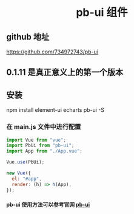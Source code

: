 <!--
 * @Author: your name
 * @Date: 2020-06-15 11:37:19
 * @LastEditTime: 2020-06-18 03:12:08
 * @LastEditors: Please set LastEditors
 * @Description: In User Settings Edit
 * @FilePath: \home\pb-ui\readme.md
 -->

<!-- npm config set registry http://registry.npmjs.org/ 官方镜像
npm config set registry https://registry.npm.taobao.org 淘宝镜像

### npm version patch : 提升一个版本 -->

# <center>pb-ui 组件 </center>

## github 地址

https://github.com/734972743/pb-ui

## 0.1.11 是真正意义上的第一个版本

## 安装

npm install element-ui echarts pb-ui -S

### 在 main.js 文件中进行配置

```js
import Vue from "vue";
import PbUi from "pb-ui";
import App from "./App.vue";

Vue.use(PbUi);

new Vue({
  el: "#app",
  render: (h) => h(App),
});
```

#### pb-ui 使用方法可以参考官网 [pb-ui](http://www.panbang123.com:8804)
